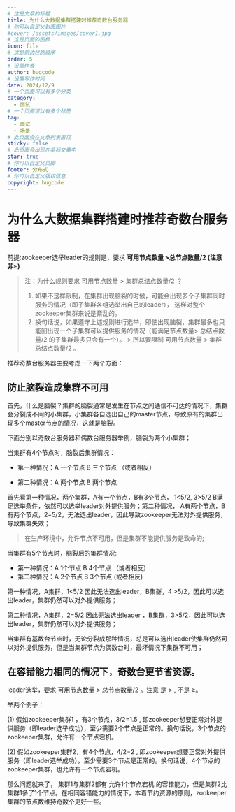 ```yaml
---
# 这是文章的标题
title: 为什么大数据集群搭建时推荐奇数台服务器
# 你可以自定义封面图片
#cover: /assets/images/cover1.jpg
# 这是页面的图标
icon: file
# 这是侧边栏的顺序
order: 5
# 设置作者
author: bugcode
# 设置写作时间
date: 2024/12/9
# 一个页面可以有多个分类
category:
  - 面试
# 一个页面可以有多个标签
tag:
  - 面试
  - 场景
# 此页面会在文章列表置顶
sticky: false
# 此页面会出现在星标文章中
star: true
# 你可以自定义页脚
footer: 分布式
# 你可以自定义版权信息
copyright: bugcode
---
```



# 为什么大数据集群搭建时推荐奇数台服务器

前提:zookeeper选举leader的规则是，要求 **可用节点数量 >总节点数量/2 (注意非≥)**

>注：为什么规则要求 可用节点数量 > 集群总结点数量/2 ？
>
>1. 如果不这样限制，在集群出现脑裂的时候，可能会出现多个子集群同时服务的情况（即子集群各组选举出自己的leader）， 这样对整个zookeeper集群来说是紊乱的。
>2. 换句话说，如果遵守上述规则进行选举，即使出现脑裂，集群最多也只能回出现一个子集群可以提供服务的情况（能满足节点数量> 总结点数量/2 的子集群最多只会有一个）。
    >   所以要限制 可用节点数量 > 集群总结点数量/2 。

推荐奇数台服务器主要考虑一下两个方面：

## 防止脑裂造成集群不可用

首先，什么是脑裂？集群的脑裂通常是发生在节点之间通信不可达的情况下，集群会分裂成不同的小集群，小集群各自选出自己的master节点，导致原有的集群出现多个master节点的情况，这就是脑裂。

下面分别以奇数台服务器和偶数台服务器举例，脑裂为两个小集群；

当集群有4个节点时，脑裂后集群情况：

- 第一种情况：A 一个节点 B 三个节点 （或者相反）

- 第二种情况：A 两个节点 B 两个节点

首先看第一种情况，两个集群，A有一个节点，B有3个节点， 1<5/2, 3>5/2 B满足选举条件，依然可以选举leader对外提供服务；第二种情况， A有两个节点，B有两个节点，2=5/2，无法选出leader，因此导致zookeeper无法对外提供服务，导致集群失效；

> 在生产环境中，允许节点不可用，但是集群不能提供服务是致命的;

当集群有5个节点时，脑裂后的集群情况:

- 第一种情况：A 1个节点 B 4个节点 （或者相反）
- 第二种情况：A 2个节点 B 3个节点 (或者相反)

第一种情况，A集群，1<5/2 因此无法选出leader，B集群，4 >5/2，因此可以选出leader，集群仍然可以对外提供服务；

第二种情况，A集群，2=5/2 因此无法选出leader ，B集群，3>5/2，因此可以选出leader，集群仍然可以对外提供服务；

当集群有基数台节点时，无论分裂成那种情况，总是可以选出leader使集群仍然可以对外提供服务，但是当集群节点为偶数台时，最坏情况下集群不可用；

## 在容错能力相同的情况下，奇数台更节省资源。

leader选举，要求 可用节点数量 > 总节点数量/2  。注意 是 > , 不是 ≥。

举两个例子：

(1) 假如zookeeper集群1 ，有3个节点，3/2=1.5 ,  即zookeeper想要正常对外提供服务（即leader选举成功），至少需要2个节点是正常的。换句话说，3个节点的zookeeper集群，允许有一个节点宕机。

(2) 假如zookeeper集群2，有4个节点，4/2=2 , 即zookeeper想要正常对外提供服务（即leader选举成功），至少需要3个节点是正常的。换句话说，4个节点的zookeeper集群，也允许有一个节点宕机。

那么问题就来了， 集群1与集群2都有 允许1个节点宕机 的容错能力，但是集群2比集群1多了1个节点。在相同容错能力的情况下，本着节约资源的原则，zookeeper集群的节点数维持奇数个更好一些。

